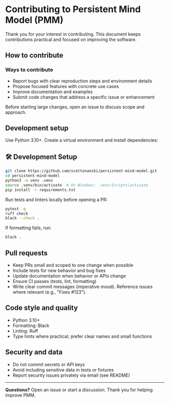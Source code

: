 # Contributing to Persistent Mind Model (PMM)

Thank you for your interest in contributing. This document keeps contributions practical and focused on improving the software.

## How to contribute

### Ways to contribute
- Report bugs with clear reproduction steps and environment details
- Propose focused features with concrete use cases
- Improve documentation and examples
- Submit code changes that address a specific issue or enhancement

Before starting large changes, open an issue to discuss scope and approach.

## Development setup

Use Python 3.10+. Create a virtual environment and install dependencies:

## 🛠️ Development Setup

```bash
git clone https://github.com/scottonanski/persistent-mind-model.git
cd persistent-mind-model
python3 -m venv .venv
source .venv/bin/activate  # On Windows: .venv\Scripts\activate
pip install -r requirements.txt
```

Run tests and linters locally before opening a PR:

```bash
pytest -q
ruff check
black --check .
```

If formatting fails, run:

```bash
black .
```

## Pull requests

- Keep PRs small and scoped to one change when possible
- Include tests for new behavior and bug fixes
- Update documentation when behavior or APIs change
- Ensure CI passes (tests, lint, formatting)
- Write clear commit messages (imperative mood). Reference issues where relevant (e.g., "Fixes #123").

## Code style and quality

- Python 3.10+
- Formatting: Black
- Linting: Ruff
- Type hints where practical; prefer clear names and small functions

## Security and data

- Do not commit secrets or API keys
- Avoid including sensitive data in tests or fixtures
- Report security issues privately via email (see README)

---
**Questions?** Open an issue or start a discussion. Thank you for helping improve PMM.
